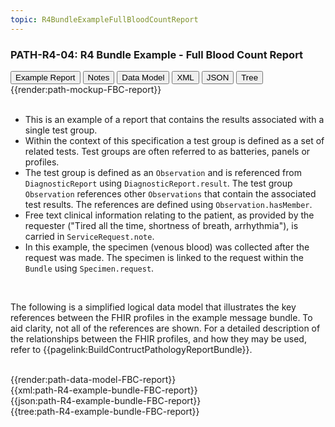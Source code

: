 ```yaml
---
topic: R4BundleExampleFullBloodCountReport
---
```

### PATH-R4-04: R4 Bundle Example - Full Blood Count Report

<div class="tab fhirTree">
    <button class="tablinks active" onclick="openTab(event, 'Example')">Example Report</button>
    <button class="tablinks" onclick="openTab(event, 'Notes')">Notes</button>
    <button class="tablinks" onclick="openTab(event, 'DataModel')">Data Model</button>
    <button class="tablinks" onclick="openTab(event, 'XML')">XML</button>
    <button class="tablinks" onclick="openTab(event, 'JSON')">JSON</button>
    <button class="tablinks" onclick="openTab(event, 'Tree')">Tree</button>
</div>
    
<div id="Example" role="tabpanel" class="tabcontent"  style="display:block"> 
    {{render:path-mockup-FBC-report}}
</div>
<div id="Notes" role="tabpanel" class="tabcontent">
    <br>
	<ul>
        <li>This is an example of a report that contains the results associated with a single test group.</li>
        <li>Within the context of this specification a test group is defined as a set of related tests. Test groups are often referred to as batteries, panels or profiles.</li>
        <li>The test group is defined as an <code>Observation</code> and is referenced from <code>DiagnosticReport</code> using <code>DiagnosticReport.result</code>. The test group <code>Observation</code> references other <code>Observations</code> that contain the associated test results. The references are defined using <code>Observation.hasMember</code>.</li>
	    <li>Free text clinical information relating to the patient, as provided by the requester ("Tired all the time, shortness of breath, arrhythmia"), is carried in <code>ServiceRequest.note</code>.</li>
        <li>In this example, the specimen (venous blood) was collected after the request was made. The specimen is linked to the request within the <code>Bundle</code> using <code>Specimen.request</code>.</li>
    </ul>
</div>
<div id="DataModel" role="tabpanel" class="tabcontent">
    <br>
    <p>The following is a simplified logical data model that illustrates the key references between the FHIR profiles in the example message bundle. To aid clarity, not all of the references are shown. For a detailed description of the relationships between the FHIR profiles, and how they may be used, refer to {{pagelink:BuildContructPathologyReportBundle}}.</p>
    <br>
    {{render:path-data-model-FBC-report}}
</div>
<div id="XML" role="tabpanel" class="tabcontent">
    {{xml:path-R4-example-bundle-FBC-report}}
</div>
<div id="JSON" role="tabpanel" class="tabcontent">
    {{json:path-R4-example-bundle-FBC-report}}
</div>
<div id="Tree" role="tabpanel" class="tabcontent expandedexample">
    {{tree:path-R4-example-bundle-FBC-report}}
</div>